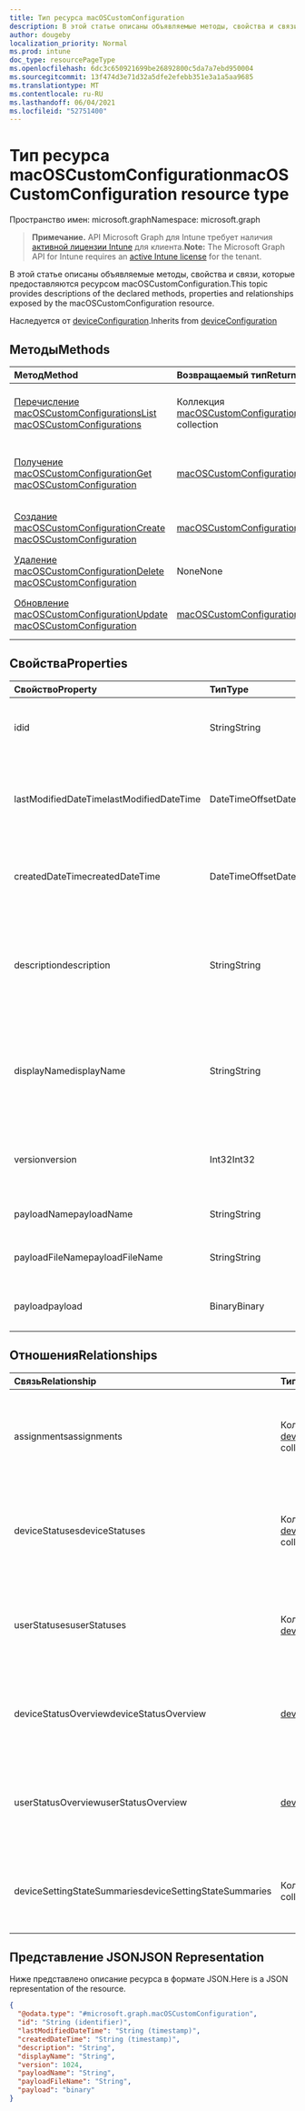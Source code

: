 ```yaml
---
title: Тип ресурса macOSCustomConfiguration
description: В этой статье описаны объявляемые методы, свойства и связи, которые предоставляются ресурсом macOSCustomConfiguration.
author: dougeby
localization_priority: Normal
ms.prod: intune
doc_type: resourcePageType
ms.openlocfilehash: 6dc3c650921699be26892800c5da7a7ebd950004
ms.sourcegitcommit: 13f474d3e71d32a5dfe2efebb351e3a1a5aa9685
ms.translationtype: MT
ms.contentlocale: ru-RU
ms.lasthandoff: 06/04/2021
ms.locfileid: "52751400"
---
```

# <a name="macoscustomconfiguration-resource-type"></a><span data-ttu-id="8fc83-103">Тип ресурса macOSCustomConfiguration</span><span class="sxs-lookup"><span data-stu-id="8fc83-103">macOSCustomConfiguration resource type</span></span>

<span data-ttu-id="8fc83-104">Пространство имен: microsoft.graph</span><span class="sxs-lookup"><span data-stu-id="8fc83-104">Namespace: microsoft.graph</span></span>

> <span data-ttu-id="8fc83-105">**Примечание.** API Microsoft Graph для Intune требует наличия [активной лицензии Intune](https://go.microsoft.com/fwlink/?linkid=839381) для клиента.</span><span class="sxs-lookup"><span data-stu-id="8fc83-105">**Note:** The Microsoft Graph API for Intune requires an [active Intune license](https://go.microsoft.com/fwlink/?linkid=839381) for the tenant.</span></span>

<span data-ttu-id="8fc83-106">В этой статье описаны объявляемые методы, свойства и связи, которые предоставляются ресурсом macOSCustomConfiguration.</span><span class="sxs-lookup"><span data-stu-id="8fc83-106">This topic provides descriptions of the declared methods, properties and relationships exposed by the macOSCustomConfiguration resource.</span></span>


<span data-ttu-id="8fc83-107">Наследуется от [deviceConfiguration](../resources/intune-deviceconfig-deviceconfiguration.md).</span><span class="sxs-lookup"><span data-stu-id="8fc83-107">Inherits from [deviceConfiguration](../resources/intune-deviceconfig-deviceconfiguration.md)</span></span>

## <a name="methods"></a><span data-ttu-id="8fc83-108">Методы</span><span class="sxs-lookup"><span data-stu-id="8fc83-108">Methods</span></span>
|<span data-ttu-id="8fc83-109">Метод</span><span class="sxs-lookup"><span data-stu-id="8fc83-109">Method</span></span>|<span data-ttu-id="8fc83-110">Возвращаемый тип</span><span class="sxs-lookup"><span data-stu-id="8fc83-110">Return Type</span></span>|<span data-ttu-id="8fc83-111">Описание</span><span class="sxs-lookup"><span data-stu-id="8fc83-111">Description</span></span>|
|:---|:---|:---|
|[<span data-ttu-id="8fc83-112">Перечисление macOSCustomConfigurations</span><span class="sxs-lookup"><span data-stu-id="8fc83-112">List macOSCustomConfigurations</span></span>](../api/intune-deviceconfig-macoscustomconfiguration-list.md)|<span data-ttu-id="8fc83-113">Коллекция [macOSCustomConfiguration](../resources/intune-deviceconfig-macoscustomconfiguration.md)</span><span class="sxs-lookup"><span data-stu-id="8fc83-113">[macOSCustomConfiguration](../resources/intune-deviceconfig-macoscustomconfiguration.md) collection</span></span>|<span data-ttu-id="8fc83-114">Список свойств и связей объектов [macOSCustomConfiguration](../resources/intune-deviceconfig-macoscustomconfiguration.md).</span><span class="sxs-lookup"><span data-stu-id="8fc83-114">List properties and relationships of the [macOSCustomConfiguration](../resources/intune-deviceconfig-macoscustomconfiguration.md) objects.</span></span>|
|[<span data-ttu-id="8fc83-115">Получение macOSCustomConfiguration</span><span class="sxs-lookup"><span data-stu-id="8fc83-115">Get macOSCustomConfiguration</span></span>](../api/intune-deviceconfig-macoscustomconfiguration-get.md)|[<span data-ttu-id="8fc83-116">macOSCustomConfiguration</span><span class="sxs-lookup"><span data-stu-id="8fc83-116">macOSCustomConfiguration</span></span>](../resources/intune-deviceconfig-macoscustomconfiguration.md)|<span data-ttu-id="8fc83-117">Считывание свойств и связей объекта [macOSCustomConfiguration](../resources/intune-deviceconfig-macoscustomconfiguration.md).</span><span class="sxs-lookup"><span data-stu-id="8fc83-117">Read properties and relationships of the [macOSCustomConfiguration](../resources/intune-deviceconfig-macoscustomconfiguration.md) object.</span></span>|
|[<span data-ttu-id="8fc83-118">Создание macOSCustomConfiguration</span><span class="sxs-lookup"><span data-stu-id="8fc83-118">Create macOSCustomConfiguration</span></span>](../api/intune-deviceconfig-macoscustomconfiguration-create.md)|[<span data-ttu-id="8fc83-119">macOSCustomConfiguration</span><span class="sxs-lookup"><span data-stu-id="8fc83-119">macOSCustomConfiguration</span></span>](../resources/intune-deviceconfig-macoscustomconfiguration.md)|<span data-ttu-id="8fc83-120">Создание объекта [macOSCustomConfiguration](../resources/intune-deviceconfig-macoscustomconfiguration.md).</span><span class="sxs-lookup"><span data-stu-id="8fc83-120">Create a new [macOSCustomConfiguration](../resources/intune-deviceconfig-macoscustomconfiguration.md) object.</span></span>|
|[<span data-ttu-id="8fc83-121">Удаление macOSCustomConfiguration</span><span class="sxs-lookup"><span data-stu-id="8fc83-121">Delete macOSCustomConfiguration</span></span>](../api/intune-deviceconfig-macoscustomconfiguration-delete.md)|<span data-ttu-id="8fc83-122">None</span><span class="sxs-lookup"><span data-stu-id="8fc83-122">None</span></span>|<span data-ttu-id="8fc83-123">Удаление экземпляра [macOSCustomConfiguration](../resources/intune-deviceconfig-macoscustomconfiguration.md).</span><span class="sxs-lookup"><span data-stu-id="8fc83-123">Deletes a [macOSCustomConfiguration](../resources/intune-deviceconfig-macoscustomconfiguration.md).</span></span>|
|[<span data-ttu-id="8fc83-124">Обновление macOSCustomConfiguration</span><span class="sxs-lookup"><span data-stu-id="8fc83-124">Update macOSCustomConfiguration</span></span>](../api/intune-deviceconfig-macoscustomconfiguration-update.md)|[<span data-ttu-id="8fc83-125">macOSCustomConfiguration</span><span class="sxs-lookup"><span data-stu-id="8fc83-125">macOSCustomConfiguration</span></span>](../resources/intune-deviceconfig-macoscustomconfiguration.md)|<span data-ttu-id="8fc83-126">Обновление свойств объекта [macOSCustomConfiguration](../resources/intune-deviceconfig-macoscustomconfiguration.md).</span><span class="sxs-lookup"><span data-stu-id="8fc83-126">Update the properties of a [macOSCustomConfiguration](../resources/intune-deviceconfig-macoscustomconfiguration.md) object.</span></span>|

## <a name="properties"></a><span data-ttu-id="8fc83-127">Свойства</span><span class="sxs-lookup"><span data-stu-id="8fc83-127">Properties</span></span>
|<span data-ttu-id="8fc83-128">Свойство</span><span class="sxs-lookup"><span data-stu-id="8fc83-128">Property</span></span>|<span data-ttu-id="8fc83-129">Тип</span><span class="sxs-lookup"><span data-stu-id="8fc83-129">Type</span></span>|<span data-ttu-id="8fc83-130">Описание</span><span class="sxs-lookup"><span data-stu-id="8fc83-130">Description</span></span>|
|:---|:---|:---|
|<span data-ttu-id="8fc83-131">id</span><span class="sxs-lookup"><span data-stu-id="8fc83-131">id</span></span>|<span data-ttu-id="8fc83-132">String</span><span class="sxs-lookup"><span data-stu-id="8fc83-132">String</span></span>|<span data-ttu-id="8fc83-133">Ключ объекта.</span><span class="sxs-lookup"><span data-stu-id="8fc83-133">Key of the entity.</span></span> <span data-ttu-id="8fc83-134">Наследуется от объекта [deviceConfiguration](../resources/intune-deviceconfig-deviceconfiguration.md).</span><span class="sxs-lookup"><span data-stu-id="8fc83-134">Inherited from [deviceConfiguration](../resources/intune-deviceconfig-deviceconfiguration.md)</span></span>|
|<span data-ttu-id="8fc83-135">lastModifiedDateTime</span><span class="sxs-lookup"><span data-stu-id="8fc83-135">lastModifiedDateTime</span></span>|<span data-ttu-id="8fc83-136">DateTimeOffset</span><span class="sxs-lookup"><span data-stu-id="8fc83-136">DateTimeOffset</span></span>|<span data-ttu-id="8fc83-137">Дата и время последнего изменения объекта.</span><span class="sxs-lookup"><span data-stu-id="8fc83-137">DateTime the object was last modified.</span></span> <span data-ttu-id="8fc83-138">Наследуется от объекта [deviceConfiguration](../resources/intune-deviceconfig-deviceconfiguration.md).</span><span class="sxs-lookup"><span data-stu-id="8fc83-138">Inherited from [deviceConfiguration](../resources/intune-deviceconfig-deviceconfiguration.md)</span></span>|
|<span data-ttu-id="8fc83-139">createdDateTime</span><span class="sxs-lookup"><span data-stu-id="8fc83-139">createdDateTime</span></span>|<span data-ttu-id="8fc83-140">DateTimeOffset</span><span class="sxs-lookup"><span data-stu-id="8fc83-140">DateTimeOffset</span></span>|<span data-ttu-id="8fc83-141">Дата и время создания объекта.</span><span class="sxs-lookup"><span data-stu-id="8fc83-141">DateTime the object was created.</span></span> <span data-ttu-id="8fc83-142">Наследуется от объекта [deviceConfiguration](../resources/intune-deviceconfig-deviceconfiguration.md).</span><span class="sxs-lookup"><span data-stu-id="8fc83-142">Inherited from [deviceConfiguration](../resources/intune-deviceconfig-deviceconfiguration.md)</span></span>|
|<span data-ttu-id="8fc83-143">description</span><span class="sxs-lookup"><span data-stu-id="8fc83-143">description</span></span>|<span data-ttu-id="8fc83-144">String</span><span class="sxs-lookup"><span data-stu-id="8fc83-144">String</span></span>|<span data-ttu-id="8fc83-145">Указанное администратором описание конфигурации устройства.</span><span class="sxs-lookup"><span data-stu-id="8fc83-145">Admin provided description of the Device Configuration.</span></span> <span data-ttu-id="8fc83-146">Наследуется от объекта [deviceConfiguration](../resources/intune-deviceconfig-deviceconfiguration.md).</span><span class="sxs-lookup"><span data-stu-id="8fc83-146">Inherited from [deviceConfiguration](../resources/intune-deviceconfig-deviceconfiguration.md)</span></span>|
|<span data-ttu-id="8fc83-147">displayName</span><span class="sxs-lookup"><span data-stu-id="8fc83-147">displayName</span></span>|<span data-ttu-id="8fc83-148">String</span><span class="sxs-lookup"><span data-stu-id="8fc83-148">String</span></span>|<span data-ttu-id="8fc83-149">Указанное администратором имя конфигурации устройства.</span><span class="sxs-lookup"><span data-stu-id="8fc83-149">Admin provided name of the device configuration.</span></span> <span data-ttu-id="8fc83-150">Наследуется от объекта [deviceConfiguration](../resources/intune-deviceconfig-deviceconfiguration.md).</span><span class="sxs-lookup"><span data-stu-id="8fc83-150">Inherited from [deviceConfiguration](../resources/intune-deviceconfig-deviceconfiguration.md)</span></span>|
|<span data-ttu-id="8fc83-151">version</span><span class="sxs-lookup"><span data-stu-id="8fc83-151">version</span></span>|<span data-ttu-id="8fc83-152">Int32</span><span class="sxs-lookup"><span data-stu-id="8fc83-152">Int32</span></span>|<span data-ttu-id="8fc83-153">Версия конфигурации устройства.</span><span class="sxs-lookup"><span data-stu-id="8fc83-153">Version of the device configuration.</span></span> <span data-ttu-id="8fc83-154">Наследуется от объекта [deviceConfiguration](../resources/intune-deviceconfig-deviceconfiguration.md).</span><span class="sxs-lookup"><span data-stu-id="8fc83-154">Inherited from [deviceConfiguration](../resources/intune-deviceconfig-deviceconfiguration.md)</span></span>|
|<span data-ttu-id="8fc83-155">payloadName</span><span class="sxs-lookup"><span data-stu-id="8fc83-155">payloadName</span></span>|<span data-ttu-id="8fc83-156">String</span><span class="sxs-lookup"><span data-stu-id="8fc83-156">String</span></span>|<span data-ttu-id="8fc83-157">Имя, которое видит пользователь.</span><span class="sxs-lookup"><span data-stu-id="8fc83-157">Name that is displayed to the user.</span></span>|
|<span data-ttu-id="8fc83-158">payloadFileName</span><span class="sxs-lookup"><span data-stu-id="8fc83-158">payloadFileName</span></span>|<span data-ttu-id="8fc83-159">String</span><span class="sxs-lookup"><span data-stu-id="8fc83-159">String</span></span>|<span data-ttu-id="8fc83-160">Имя файла полезных данных (\*.mobileconfig</span><span class="sxs-lookup"><span data-stu-id="8fc83-160">Payload file name (\*.mobileconfig</span></span> | <span data-ttu-id="8fc83-161">\*.xml).</span><span class="sxs-lookup"><span data-stu-id="8fc83-161">\*.xml).</span></span>|
|<span data-ttu-id="8fc83-162">payload</span><span class="sxs-lookup"><span data-stu-id="8fc83-162">payload</span></span>|<span data-ttu-id="8fc83-163">Binary</span><span class="sxs-lookup"><span data-stu-id="8fc83-163">Binary</span></span>|<span data-ttu-id="8fc83-164">Полезные данные</span><span class="sxs-lookup"><span data-stu-id="8fc83-164">Payload.</span></span> <span data-ttu-id="8fc83-165">(массив байтов в кодировке UTF8).</span><span class="sxs-lookup"><span data-stu-id="8fc83-165">(UTF8 encoded byte array)</span></span>|

## <a name="relationships"></a><span data-ttu-id="8fc83-166">Отношения</span><span class="sxs-lookup"><span data-stu-id="8fc83-166">Relationships</span></span>
|<span data-ttu-id="8fc83-167">Связь</span><span class="sxs-lookup"><span data-stu-id="8fc83-167">Relationship</span></span>|<span data-ttu-id="8fc83-168">Тип</span><span class="sxs-lookup"><span data-stu-id="8fc83-168">Type</span></span>|<span data-ttu-id="8fc83-169">Описание</span><span class="sxs-lookup"><span data-stu-id="8fc83-169">Description</span></span>|
|:---|:---|:---|
|<span data-ttu-id="8fc83-170">assignments</span><span class="sxs-lookup"><span data-stu-id="8fc83-170">assignments</span></span>|<span data-ttu-id="8fc83-171">Коллекция [deviceConfigurationAssignment](../resources/intune-deviceconfig-deviceconfigurationassignment.md)</span><span class="sxs-lookup"><span data-stu-id="8fc83-171">[deviceConfigurationAssignment](../resources/intune-deviceconfig-deviceconfigurationassignment.md) collection</span></span>|<span data-ttu-id="8fc83-172">Список назначений для профиля конфигурации устройства.</span><span class="sxs-lookup"><span data-stu-id="8fc83-172">The list of assignments for the device configuration profile.</span></span> <span data-ttu-id="8fc83-173">Наследуется от объекта [deviceConfiguration](../resources/intune-deviceconfig-deviceconfiguration.md).</span><span class="sxs-lookup"><span data-stu-id="8fc83-173">Inherited from [deviceConfiguration](../resources/intune-deviceconfig-deviceconfiguration.md)</span></span>|
|<span data-ttu-id="8fc83-174">deviceStatuses</span><span class="sxs-lookup"><span data-stu-id="8fc83-174">deviceStatuses</span></span>|<span data-ttu-id="8fc83-175">Коллекция [deviceConfigurationDeviceStatus](../resources/intune-deviceconfig-deviceconfigurationdevicestatus.md)</span><span class="sxs-lookup"><span data-stu-id="8fc83-175">[deviceConfigurationDeviceStatus](../resources/intune-deviceconfig-deviceconfigurationdevicestatus.md) collection</span></span>|<span data-ttu-id="8fc83-176">Состояние установки конфигурации для каждого устройства.</span><span class="sxs-lookup"><span data-stu-id="8fc83-176">Device configuration installation status by device.</span></span> <span data-ttu-id="8fc83-177">Наследуется от объекта [deviceConfiguration](../resources/intune-deviceconfig-deviceconfiguration.md).</span><span class="sxs-lookup"><span data-stu-id="8fc83-177">Inherited from [deviceConfiguration](../resources/intune-deviceconfig-deviceconfiguration.md)</span></span>|
|<span data-ttu-id="8fc83-178">userStatuses</span><span class="sxs-lookup"><span data-stu-id="8fc83-178">userStatuses</span></span>|<span data-ttu-id="8fc83-179">Коллекция [deviceConfigurationUserStatus](../resources/intune-deviceconfig-deviceconfigurationuserstatus.md)</span><span class="sxs-lookup"><span data-stu-id="8fc83-179">[deviceConfigurationUserStatus](../resources/intune-deviceconfig-deviceconfigurationuserstatus.md) collection</span></span>|<span data-ttu-id="8fc83-180">Состояние установки конфигурации устройства пользователем.</span><span class="sxs-lookup"><span data-stu-id="8fc83-180">Device configuration installation status by user.</span></span> <span data-ttu-id="8fc83-181">Наследуется от объекта [deviceConfiguration](../resources/intune-deviceconfig-deviceconfiguration.md).</span><span class="sxs-lookup"><span data-stu-id="8fc83-181">Inherited from [deviceConfiguration](../resources/intune-deviceconfig-deviceconfiguration.md)</span></span>|
|<span data-ttu-id="8fc83-182">deviceStatusOverview</span><span class="sxs-lookup"><span data-stu-id="8fc83-182">deviceStatusOverview</span></span>|[<span data-ttu-id="8fc83-183">deviceConfigurationDeviceOverview</span><span class="sxs-lookup"><span data-stu-id="8fc83-183">deviceConfigurationDeviceOverview</span></span>](../resources/intune-deviceconfig-deviceconfigurationdeviceoverview.md)|<span data-ttu-id="8fc83-184">Обзор состояния конфигурации устройств. Наследуется от [deviceConfiguration](../resources/intune-deviceconfig-deviceconfiguration.md).</span><span class="sxs-lookup"><span data-stu-id="8fc83-184">Device Configuration devices status overview Inherited from [deviceConfiguration](../resources/intune-deviceconfig-deviceconfiguration.md)</span></span>|
|<span data-ttu-id="8fc83-185">userStatusOverview</span><span class="sxs-lookup"><span data-stu-id="8fc83-185">userStatusOverview</span></span>|[<span data-ttu-id="8fc83-186">deviceConfigurationUserOverview</span><span class="sxs-lookup"><span data-stu-id="8fc83-186">deviceConfigurationUserOverview</span></span>](../resources/intune-deviceconfig-deviceconfigurationuseroverview.md)|<span data-ttu-id="8fc83-187">Обзор состояния конфигурации устройств для пользователей. Наследуется от [deviceConfiguration](../resources/intune-deviceconfig-deviceconfiguration.md).</span><span class="sxs-lookup"><span data-stu-id="8fc83-187">Device Configuration users status overview Inherited from [deviceConfiguration](../resources/intune-deviceconfig-deviceconfiguration.md)</span></span>|
|<span data-ttu-id="8fc83-188">deviceSettingStateSummaries</span><span class="sxs-lookup"><span data-stu-id="8fc83-188">deviceSettingStateSummaries</span></span>|<span data-ttu-id="8fc83-189">Коллекция [settingStateDeviceSummary](../resources/intune-deviceconfig-settingstatedevicesummary.md)</span><span class="sxs-lookup"><span data-stu-id="8fc83-189">[settingStateDeviceSummary](../resources/intune-deviceconfig-settingstatedevicesummary.md) collection</span></span>|<span data-ttu-id="8fc83-190">Сводка данных о состоянии настройки конфигурации устройств. Наследуется от [deviceConfiguration](../resources/intune-deviceconfig-deviceconfiguration.md).</span><span class="sxs-lookup"><span data-stu-id="8fc83-190">Device Configuration Setting State Device Summary Inherited from [deviceConfiguration](../resources/intune-deviceconfig-deviceconfiguration.md)</span></span>|

## <a name="json-representation"></a><span data-ttu-id="8fc83-191">Представление JSON</span><span class="sxs-lookup"><span data-stu-id="8fc83-191">JSON Representation</span></span>
<span data-ttu-id="8fc83-192">Ниже представлено описание ресурса в формате JSON.</span><span class="sxs-lookup"><span data-stu-id="8fc83-192">Here is a JSON representation of the resource.</span></span>
<!-- {
  "blockType": "resource",
  "keyProperty": "id",
  "@odata.type": "microsoft.graph.macOSCustomConfiguration"
}
-->
``` json
{
  "@odata.type": "#microsoft.graph.macOSCustomConfiguration",
  "id": "String (identifier)",
  "lastModifiedDateTime": "String (timestamp)",
  "createdDateTime": "String (timestamp)",
  "description": "String",
  "displayName": "String",
  "version": 1024,
  "payloadName": "String",
  "payloadFileName": "String",
  "payload": "binary"
}
```




